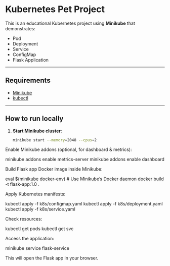 # Kubernetes Pet Project 

This is an educational Kubernetes project using **Minikube** that demonstrates:
- Pod
- Deployment
- Service
- ConfigMap
- Flask Application

---

## Requirements
- [Minikube](https://minikube.sigs.k8s.io/docs/start/)
- [kubectl](https://kubernetes.io/docs/tasks/tools/)

---

##  How to run locally

1. **Start Minikube cluster**:
   ```bash
   minikube start --memory=2048 --cpus=2
Enable Minikube addons (optional, for dashboard & metrics):

minikube addons enable metrics-server
minikube addons enable dashboard


Build Flask app Docker image inside Minikube:

eval $(minikube docker-env)   # Use Minikube’s Docker daemon
docker build -t flask-app:1.0 .


Apply Kubernetes manifests:

kubectl apply -f k8s/configmap.yaml
kubectl apply -f k8s/deployment.yaml
kubectl apply -f k8s/service.yaml


Check resources:

kubectl get pods
kubectl get svc


Access the application:

minikube service flask-service


This will open the Flask app in your browser.
